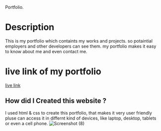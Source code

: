Portfolio.

# Description

This is my portfolio which containts my works and projects. so potaintial employers and other developers can see them.
my portfolio makes it easy to know about me and even contact me.

# live link of my portfolio
[ live link](https://formulaxyz.github.io/portfolio)


## How did I Created this website ?
I used html & css to create this portfolio, that makes it 
very user friendly pluse can access it in differnt kind of devices, like laptop, desktop, tablets or even a cell phone.
![Screenshot (8)](https://user-images.githubusercontent.com/106864184/176106504-42ab00d1-ec3d-4e73-8633-5fd92873f77b.png)


